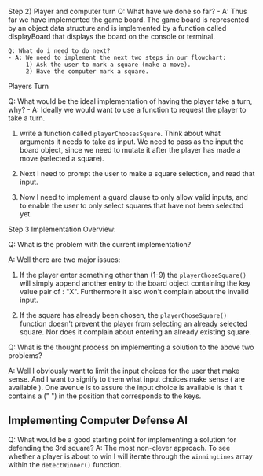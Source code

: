 Step 2) Player and computer turn
Q: What have we done so far? - A: Thus far we have implemented the game board. The game board is represented
by an object data structure and is implemented by a function called displayBoard that displays the board on the console or terminal.

    Q: What do i need to do next?
    - A: We need to implement the next two steps in our flowchart:
         1) Ask the user to mark a square (make a move).
         2) Have the computer mark a square.

Players Turn

Q: What would be the ideal implementation of having the player take a turn, why? - A: Ideally we would want to use a function to request the player to take a turn.

1. write a function called `playerChoosesSquare`. Think about what arguments it needs to take as input. We need to pass as the input the board object, since we need to mutate it after the player has made a move (selected a square).

2) Next I need to prompt the user to make a square selection, and read that input.

3) Now I need to implement a guard clause to only allow valid inputs, and to enable the user to only select squares that have not been selected yet.

Step 3 Implementation Overview:

Q: What is the problem with the current implementation?

A: Well there are two major issues:

1. If the player enter something other than (1-9) the `playerChoseSquare()` will simply append another entry to the board object containing the key value pair of <entered input>: "X". Furthermore it also won't complain about the invalid input.

2. If the square has already been chosen, the `playerChoseSquare()` function doesn't prevent the player from selecting an already selected square. Nor does it complain about entering an already existing square.

Q: What is the thought process on implementing a solution to the above two problems?

A: Well I obviously want to limit the input choices for the user that make sense. And I want to signify to them what input choices make sense ( are available ). One avenue is to assure the input choice is available is that it contains a (" ") in the position that corresponds to the keys.

## Implementing Computer Defense AI

Q: What would be a good starting point for implementing a solution for defending the 3rd square?
A: The most non-clever approach. To see whether a player is about to win I will iterate through the `winningLines` array within the `detectWinner()` function.
